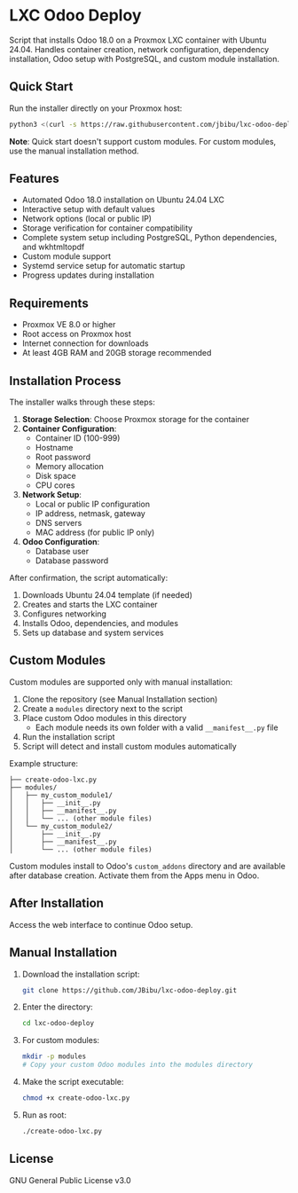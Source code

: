 # LXC Odoo Deploy

Script that installs Odoo 18.0 on a Proxmox LXC container with Ubuntu 24.04. Handles container creation, network configuration, dependency installation, Odoo setup with PostgreSQL, and custom module installation.

## Quick Start

Run the installer directly on your Proxmox host:

```bash
python3 <(curl -s https://raw.githubusercontent.com/jbibu/lxc-odoo-deploy/main/create-odoo-lxc.py)
```

**Note**: Quick start doesn't support custom modules. For custom modules, use the manual installation method.

## Features

- Automated Odoo 18.0 installation on Ubuntu 24.04 LXC
- Interactive setup with default values
- Network options (local or public IP)
- Storage verification for container compatibility
- Complete system setup including PostgreSQL, Python dependencies, and wkhtmltopdf
- Custom module support
- Systemd service setup for automatic startup
- Progress updates during installation

## Requirements

- Proxmox VE 8.0 or higher
- Root access on Proxmox host
- Internet connection for downloads
- At least 4GB RAM and 20GB storage recommended

## Installation Process

The installer walks through these steps:

1. **Storage Selection**: Choose Proxmox storage for the container
2. **Container Configuration**:
   - Container ID (100-999)
   - Hostname
   - Root password
   - Memory allocation
   - Disk space
   - CPU cores
3. **Network Setup**:
   - Local or public IP configuration
   - IP address, netmask, gateway
   - DNS servers
   - MAC address (for public IP only)
4. **Odoo Configuration**:
   - Database user
   - Database password

After confirmation, the script automatically:
1. Downloads Ubuntu 24.04 template (if needed)
2. Creates and starts the LXC container
3. Configures networking
4. Installs Odoo, dependencies, and modules
5. Sets up database and system services

## Custom Modules

Custom modules are supported only with manual installation:

1. Clone the repository (see Manual Installation section)
2. Create a `modules` directory next to the script
3. Place custom Odoo modules in this directory
   - Each module needs its own folder with a valid `__manifest__.py` file
4. Run the installation script
5. Script will detect and install custom modules automatically

Example structure:
```
├── create-odoo-lxc.py
├── modules/
│   ├── my_custom_module1/
│   │   ├── __init__.py
│   │   ├── __manifest__.py
│   │   └── ... (other module files)
│   └── my_custom_module2/
│       ├── __init__.py
│       ├── __manifest__.py
│       └── ... (other module files)
```

Custom modules install to Odoo's `custom_addons` directory and are available after database creation. Activate them from the Apps menu in Odoo.

## After Installation

Access the web interface to continue Odoo setup.

## Manual Installation

1. Download the installation script:
   ```bash
   git clone https://github.com/JBibu/lxc-odoo-deploy.git
   ```
   
2. Enter the directory:
   ```bash
   cd lxc-odoo-deploy
   ```

3. For custom modules:
   ```bash
   mkdir -p modules
   # Copy your custom Odoo modules into the modules directory
   ```

4. Make the script executable:
   ```bash
   chmod +x create-odoo-lxc.py
   ```

5. Run as root:
   ```bash
   ./create-odoo-lxc.py
   ```

## License

GNU General Public License v3.0
